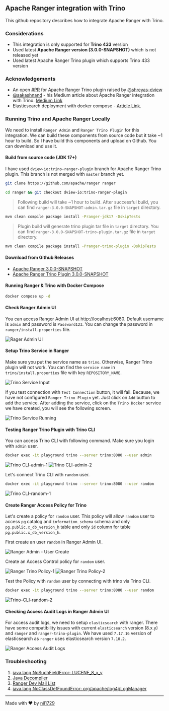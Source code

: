 ## Apache Ranger integration with Trino

This github repository describes how to integrate Apache Ranger with Trino.

### Considerations

- This integration is only supported for **Trino 433** version
- Used latest **Apache Ranger version (3.0.0-SNAPSHOT)** which is not released yet
- Used latest Apache Ranger Trino plugin which supports Trino 433 version

### Acknowledgements

- An open [#PR](https://github.com/apache/ranger/pull/291) for Apache Ranger Trino plugin raised by [@shreyas-dview](https://github.com/shreyas-dview)
- [@aakashnand](https://github.com/aakashnand) - his Medium article about Apache Ranger integration with Trino. [Medium Link](https://towardsdatascience.com/integrating-trino-and-apache-ranger-b808f6b96ad8)
- Elasticsearch deployment with docker compose - [Article Link](https://www.elastic.co/blog/getting-started-with-the-elastic-stack-and-docker-compose).

### Running Trino and Apache Ranger Locally

We need to install `Ranger Admin` and `Ranger Trino Plugin` for this integration. We can build these components from source code but it take ~1 hour to build. So I have build this components and upload on Github. You can download and use it.

#### Build from source code (JDK 17+)

I have used `dview-io:trino-ranger-plugin` branch for Apache Ranger Trino plugin. This branch is not merged with `master` branch yet.

```bash
git clone https://github.com/apache/ranger ranger
```

```bash
cd ranger && git checkout dview-io:trino-ranger-plugin
```

> Following build will take ~1 hour to build. After successful build, you can find `ranger-3.0.0-SNAPSHOT-admin.tar.gz` file in `target` directory.

```bash
mvn clean compile package install -Pranger-jdk17 -DskipTests
```

> Plugin build will generate trino plugin tar file in `target` directory. You can find `ranger-3.0.0-SNAPSHOT-trino-plugin.tar.gz` file in `target` directory.

```bash
mvn clean compile package install -Pranger-trino-plugin -DskipTests
```

#### Download from Github Releases

- [Apache Ranger 3.0.0-SNAPSHOT](https://github.com/nil1729/trino-ranger-noob/releases/download/3.0.0-SNAPSHOT/ranger-3.0.0-SNAPSHOT-admin.tar.gz)
- [Apache Ranger Trino Plugin 3.0.0-SNAPSHOT](https://github.com/nil1729/trino-ranger-noob/releases/download/3.0.0-SNAPSHOT-trino/ranger-3.0.0-SNAPSHOT-trino-plugin.tar.gz)

#### Running Ranger & Trino with Docker Compose

```bash
docker compose up -d
```

#### Check Ranger Admin UI

You can access Ranger Admin UI at http://localhost:6080. Default username is `admin` and password is `Password123`. You can change the password in `ranger/install.properties` file.

![Rager Admin UI](assets/image-1.png)

#### Setup Trino Service in Ranger

Make sure you put the service name as `trino`. Otherwise, Ranger Trino plugin will not work. You can find the `service name` in `trino/install.properties` file with key `REPOSITORY_NAME`.

![Trino Service Input](assets/image-3.png)

If you test connection with `Test Connection` button, it will fail. Because, we have not configured `Ranger Trino Plugin` yet. Just click on `Add` button to add the service. After adding the service, click on the `Trino Docker` service we have created, you will see the following screen.

![Trino Service Running](assets/image-4.png)

#### Testing Ranger Trino Plugin with Trino CLI

You can access Trino CLI with following command. Make sure you login with `admin` user.

```bash
docker exec -it playground trino --server trino:8080 --user admin
```

![Trino CLI-admin-1](assets/image-5.png)
![Trino CLI-admin-2](assets/image-6.png)

Let's connect Trino CLI with `random` user.

```bash
docker exec -it playground trino --server trino:8080 --user random
```

![Trino CLI-random-1](assets/image-7.png)

#### Create Ranger Access Policy for Trino

Let's create a policy for `random` user. This policy will allow `random` user to access `pg` catalog and `information_schema` schema and only `pg.public.x_db_version_h` table and only `id` column for table `pg.public.x_db_version_h`.

First create an user `random` in Ranger Admin UI.

![Ranger Admin - User Create](assets/image-8.png)

Create an Access Control policy for `random` user.

![Ranger Trino Policy-1](assets/image-10.png)
![Ranger Trino Policy-2](assets/image-11.png)

Test the Policy with `random` user by connecting with trino via Trino CLI.

```bash
docker exec -it playground trino --server trino:8080 --user random
```

![Trino-CLI-random-2](assets/image-9.png)

#### Checking Access Audit Logs in Ranger Admin UI

For access audit logs, we need to setup `elasticsearch` with ranger. There have some compatibility issues with current `elasticsearch` version (8.x.y) and `ranger` and `ranger-trino-plugin`. We have used `7.17.16` version of elasticsearch as `ranger` uses elasticsearch version `7.10.2`.

![Ranger Access Audit Logs](assets/image-12.png)

### Troubleshooting

1. [java.lang.NoSuchFieldError: LUCENE_8_x_y](https://github.com/elastic/elasticsearch/issues/39387)
2. [Java Decompiler](https://java-decompiler.github.io/)
3. [Ranger Dev Mail List](https://lists.apache.org/list.html?dev@ranger.apache.org)
4. [java.lang.NoClassDefFoundError: org/apache/log4j/LogManager](https://stackoverflow.com/questions/26338387/unexpected-exception-java-lang-noclassdeffounderror-org-apache-log4j-logmanage)

---

Made with ❤️ by [nil1729](https://github.com/nil1729)
